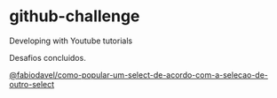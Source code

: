 # github-challenge
 Developing with Youtube tutorials

 Desafios concluidos.

 <a class="btn btn-primary" href="[#](https://github.com/fabiodellpozzo/github-challenge/tree/main/%40fabiodavel/como-popular-um-select-de-acordo-com-a-selecao-de-outro-select)" role="button">@fabiodavel/como-popular-um-select-de-acordo-com-a-selecao-de-outro-select</a>

 

